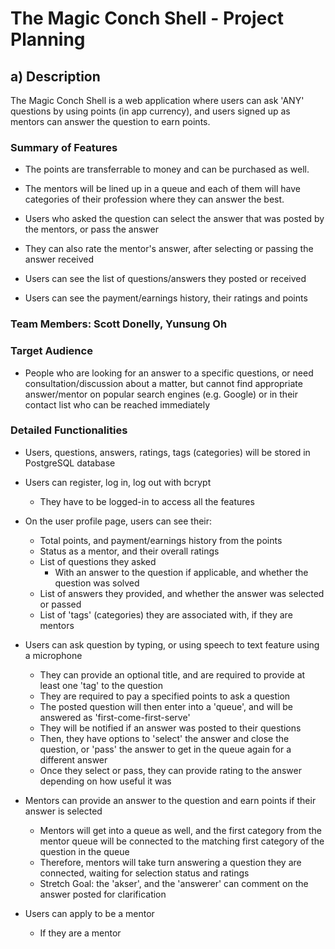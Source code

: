 # The Magic Conch Shell - Project Planning

## a) Description

The Magic Conch Shell is a web application where users can ask 'ANY' questions by using points (in app currency), and users signed up as mentors can answer the question to earn points.

### Summary of Features

* The points are transferrable to money and can be purchased as well.

* The mentors will be lined up in a queue and each of them will have categories of their profession where they can answer the best.

* Users who asked the question can select the answer that was posted by the mentors, or pass the answer

* They can also rate the mentor's answer, after selecting or passing the answer received

* Users can see the list of questions/answers they posted or received

* Users can see the payment/earnings history, their ratings and points

### Team Members: Scott Donelly, Yunsung Oh

### Target Audience

* People who are looking for an answer to a specific questions, or need consultation/discussion about a matter, but cannot find appropriate answer/mentor on popular search engines (e.g. Google) or in their contact list who can be reached immediately

### Detailed Functionalities

* Users, questions, answers, ratings, tags (categories) will be stored in PostgreSQL database

* Users can register, log in, log out with bcrypt
  * They have to be logged-in to access all the features

* On the user profile page, users can see their:
  * Total points, and payment/earnings history from the points
  * Status as a mentor, and their overall ratings
  * List of questions they asked
    * With an answer to the question if applicable, and whether the question was solved
  * List of answers they provided, and whether the answer was selected or passed
  * List of 'tags' (categories) they are associated with, if they are mentors

* Users can ask question by typing, or using speech to text feature using a microphone
  * They can provide an optional title, and are required to provide at least one 'tag' to the question
  * They are required to pay a specified points to ask a question
  * The posted question will then enter into a 'queue', and will be answered as 'first-come-first-serve'
  * They will be notified if an answer was posted to their questions
  * Then, they have options to 'select' the answer and close the question, or 'pass' the answer to get in the queue again for a different answer
  * Once they select or pass, they can provide rating to the answer depending on how useful it was

* Mentors can provide an answer to the question and earn points if their answer is selected
  * Mentors will get into a queue as well, and the first category from the mentor queue will be connected to the matching first category of the question in the queue
  * Therefore, mentors will take turn answering a question they are connected, waiting for selection status and ratings
  * Stretch Goal: the 'akser', and the 'answerer' can comment on the answer posted for clarification

* Users can apply to be a mentor
  * If they are a mentor

